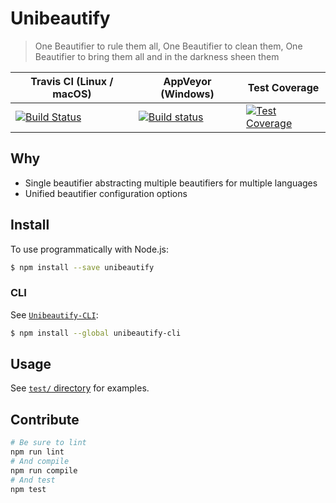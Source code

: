 # Unibeautify

> One Beautifier to rule them all, One Beautifier to clean them, One Beautifier to bring them all and in the darkness sheen them

| Travis CI (Linux / macOS) | AppVeyor (Windows) | Test Coverage |
| --- | --- | --- |
| [![Build Status](https://travis-ci.org/Unibeautify/unibeautify.svg?branch=master)](https://travis-ci.org/Unibeautify/unibeautify) | [![Build status](https://ci.appveyor.com/api/projects/status/fsa9xirkn73hfibt/branch/master?svg=true)](https://ci.appveyor.com/project/Glavin001/unibeautify/branch/master) | [![Test Coverage](https://api.codeclimate.com/v1/badges/b472e3d8388e14a6d9ea/test_coverage)](https://codeclimate.com/github/Unibeautify/unibeautify/test_coverage) |


## Why
- Single beautifier abstracting multiple beautifiers for multiple languages
- Unified beautifier configuration options

## Install

To use programmatically with Node.js:

```bash
$ npm install --save unibeautify
```

### CLI

See [`Unibeautify-CLI`](https://github.com/Unibeautify/unibeautify-cli):

```bash
$ npm install --global unibeautify-cli
```

## Usage

See [`test/` directory](https://github.com/Unibeautify/unibeautify/tree/master/test) for examples.

## Contribute

```bash
# Be sure to lint
npm run lint
# And compile
npm run compile
# And test
npm test
```

